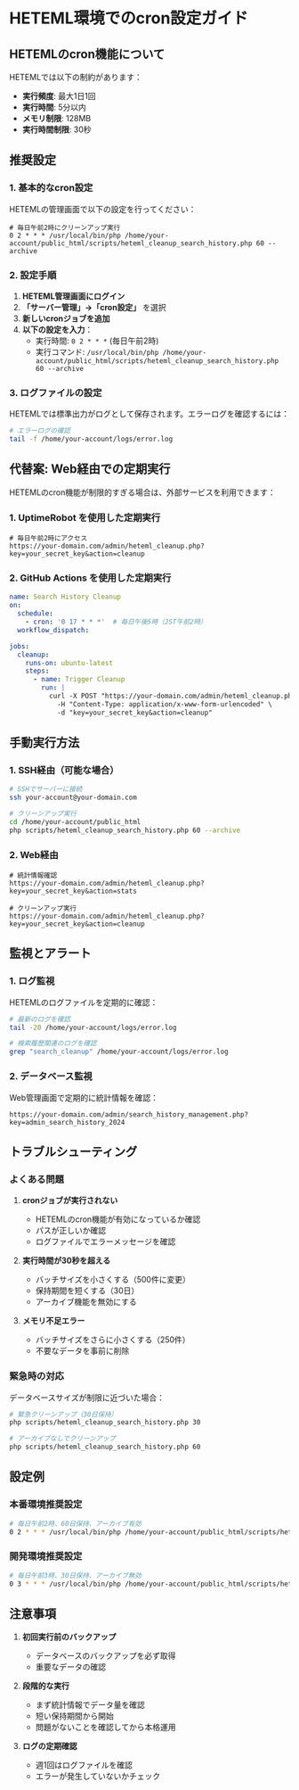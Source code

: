 # HETEML環境でのcron設定ガイド

## HETEMLのcron機能について

HETEMLでは以下の制約があります：
- **実行頻度**: 最大1日1回
- **実行時間**: 5分以内
- **メモリ制限**: 128MB
- **実行時間制限**: 30秒

## 推奨設定

### 1. 基本的なcron設定

HETEMLの管理画面で以下の設定を行ってください：

```
# 毎日午前2時にクリーンアップ実行
0 2 * * * /usr/local/bin/php /home/your-account/public_html/scripts/heteml_cleanup_search_history.php 60 --archive
```

### 2. 設定手順

1. **HETEML管理画面にログイン**
2. **「サーバー管理」→「cron設定」** を選択
3. **新しいcronジョブを追加**
4. **以下の設定を入力**：
   - 実行時間: `0 2 * * *` (毎日午前2時)
   - 実行コマンド: `/usr/local/bin/php /home/your-account/public_html/scripts/heteml_cleanup_search_history.php 60 --archive`

### 3. ログファイルの設定

HETEMLでは標準出力がログとして保存されます。エラーログを確認するには：

```bash
# エラーログの確認
tail -f /home/your-account/logs/error.log
```

## 代替案: Web経由での定期実行

HETEMLのcron機能が制限的すぎる場合は、外部サービスを利用できます：

### 1. UptimeRobot を使用した定期実行

```
# 毎日午前2時にアクセス
https://your-domain.com/admin/heteml_cleanup.php?key=your_secret_key&action=cleanup
```

### 2. GitHub Actions を使用した定期実行

```yaml
name: Search History Cleanup
on:
  schedule:
    - cron: '0 17 * * *'  # 毎日午後5時（JST午前2時）
  workflow_dispatch:

jobs:
  cleanup:
    runs-on: ubuntu-latest
    steps:
      - name: Trigger Cleanup
        run: |
          curl -X POST "https://your-domain.com/admin/heteml_cleanup.php" \
            -H "Content-Type: application/x-www-form-urlencoded" \
            -d "key=your_secret_key&action=cleanup"
```

## 手動実行方法

### 1. SSH経由（可能な場合）

```bash
# SSHでサーバーに接続
ssh your-account@your-domain.com

# クリーンアップ実行
cd /home/your-account/public_html
php scripts/heteml_cleanup_search_history.php 60 --archive
```

### 2. Web経由

```
# 統計情報確認
https://your-domain.com/admin/heteml_cleanup.php?key=your_secret_key&action=stats

# クリーンアップ実行
https://your-domain.com/admin/heteml_cleanup.php?key=your_secret_key&action=cleanup
```

## 監視とアラート

### 1. ログ監視

HETEMLのログファイルを定期的に確認：

```bash
# 最新のログを確認
tail -20 /home/your-account/logs/error.log

# 検索履歴関連のログを確認
grep "search_cleanup" /home/your-account/logs/error.log
```

### 2. データベース監視

Web管理画面で定期的に統計情報を確認：

```
https://your-domain.com/admin/search_history_management.php?key=admin_search_history_2024
```

## トラブルシューティング

### よくある問題

1. **cronジョブが実行されない**
   - HETEMLのcron機能が有効になっているか確認
   - パスが正しいか確認
   - ログファイルでエラーメッセージを確認

2. **実行時間が30秒を超える**
   - バッチサイズを小さくする（500件に変更）
   - 保持期間を短くする（30日）
   - アーカイブ機能を無効にする

3. **メモリ不足エラー**
   - バッチサイズをさらに小さくする（250件）
   - 不要なデータを事前に削除

### 緊急時の対応

データベースサイズが制限に近づいた場合：

```bash
# 緊急クリーンアップ（30日保持）
php scripts/heteml_cleanup_search_history.php 30

# アーカイブなしでクリーンアップ
php scripts/heteml_cleanup_search_history.php 60
```

## 設定例

### 本番環境推奨設定

```bash
# 毎日午前2時、60日保持、アーカイブ有効
0 2 * * * /usr/local/bin/php /home/your-account/public_html/scripts/heteml_cleanup_search_history.php 60 --archive
```

### 開発環境推奨設定

```bash
# 毎日午前3時、30日保持、アーカイブ無効
0 3 * * * /usr/local/bin/php /home/your-account/public_html/scripts/heteml_cleanup_search_history.php 30
```

## 注意事項

1. **初回実行前のバックアップ**
   - データベースのバックアップを必ず取得
   - 重要なデータの確認

2. **段階的な実行**
   - まず統計情報でデータ量を確認
   - 短い保持期間から開始
   - 問題がないことを確認してから本格運用

3. **ログの定期確認**
   - 週1回はログファイルを確認
   - エラーが発生していないかチェック
